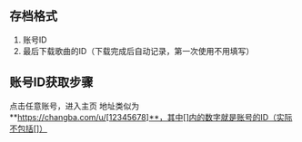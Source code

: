 ## 存档格式
1. 账号ID
2. 最后下载歌曲的ID（下载完成后自动记录，第一次使用不用填写）

## 账号ID获取步骤
点击任意账号，进入主页
地址类似为**https://changba.com/u/[12345678]**，其中[]内的数字就是账号的ID（实际不包括[]）
